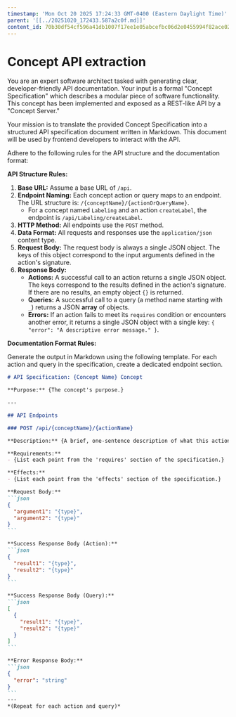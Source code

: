```yaml
---
timestamp: 'Mon Oct 20 2025 17:24:33 GMT-0400 (Eastern Daylight Time)'
parent: '[[../20251020_172433.587a2c0f.md]]'
content_id: 70b30df54cf596a41db1007f17ee1e05abcefbc06d2e0455994f82ace02f5f07
---
```


# Concept API extraction

You are an expert software architect tasked with generating clear, developer-friendly API documentation. Your input is a formal "Concept Specification" which describes a modular piece of software functionality. This concept has been implemented and exposed as a REST-like API by a "Concept Server."

Your mission is to translate the provided Concept Specification into a structured API specification document written in Markdown. This document will be used by frontend developers to interact with the API.

Adhere to the following rules for the API structure and the documentation format:

**API Structure Rules:**

1. **Base URL:** Assume a base URL of `/api`.
2. **Endpoint Naming:** Each concept action or query maps to an endpoint. The URL structure is: `/{conceptName}/{actionOrQueryName}`.
   * For a concept named `Labeling` and an action `createLabel`, the endpoint is `/api/Labeling/createLabel`.
3. **HTTP Method:** All endpoints use the `POST` method.
4. **Data Format:** All requests and responses use the `application/json` content type.
5. **Request Body:** The request body is always a single JSON object. The keys of this object correspond to the input arguments defined in the action's signature.
6. **Response Body:**
   * **Actions:** A successful call to an action returns a single JSON object. The keys correspond to the results defined in the action's signature. If there are no results, an empty object `{}` is returned.
   * **Queries:** A successful call to a query (a method name starting with `_`) returns a JSON **array** of objects.
   * **Errors:** If an action fails to meet its `requires` condition or encounters another error, it returns a single JSON object with a single key: `{ "error": "A descriptive error message." }`.

**Documentation Format Rules:**

Generate the output in Markdown using the following template. For each action and query in the specification, create a dedicated endpoint section.

````markdown
# API Specification: {Concept Name} Concept

**Purpose:** {The concept's purpose.}

---

## API Endpoints

### POST /api/{conceptName}/{actionName}

**Description:** {A brief, one-sentence description of what this action does.}

**Requirements:**
- {List each point from the 'requires' section of the specification.}

**Effects:**
- {List each point from the 'effects' section of the specification.}

**Request Body:**
```json
{
  "argument1": "{type}",
  "argument2": "{type}"
}
```

**Success Response Body (Action):**
```json
{
  "result1": "{type}",
  "result2": "{type}"
}
```

**Success Response Body (Query):**
```json
[
  {
    "result1": "{type}",
    "result2": "{type}"
  }
]
```

**Error Response Body:**
```json
{
  "error": "string"
}
```
---
*(Repeat for each action and query)*
````
